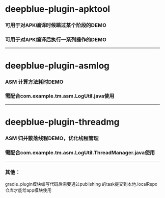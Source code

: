 # deepblue-plugin-apktool

### 可用于对APK编译时候跳过某个阶段的DEMO
### 可用于对APK编译后执行一系列操作的DEMO

---

# deepblue-plugin-asmlog

### ASM 计算方法耗时DEMO
### 需配合com.example.tm.asm.LogUtil.java使用

---

# deepblue-plugin-threadmg

### ASM 归并散落线程DEMO，优化线程管理
### 需配合com.example.tm.asm.LogUtil.ThreadManager.java使用

---

### 其他：

gradle_plugin模块编写代码后需要通过publishing 的task提交到本地.localRepo仓库才能给app模块使用

